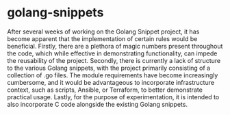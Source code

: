 # golang-snippets

After several weeks of working on the Golang Snippet project, it has become apparent that the implementation of certain rules would be beneficial. Firstly, there are a plethora of magic numbers present throughout the code, which while effective in demonstrating functionality, can impede the reusability of the project. Secondly, there is currently a lack of structure to the various Golang snippets, with the project primarily consisting of a collection of .go files. The module requirements have become increasingly cumbersome, and it would be advantageous to incorporate infrastructure context, such as scripts, Ansible, or Terraform, to better demonstrate practical usage. Lastly, for the purpose of experimentation, it is intended to also incorporate C code alongside the existing Golang snippets.